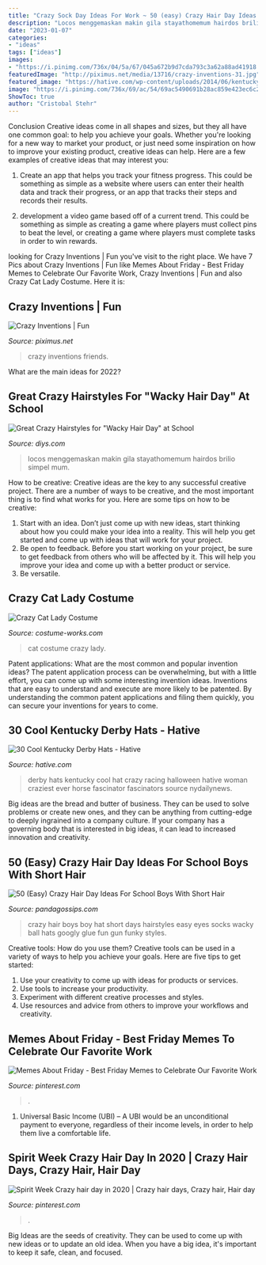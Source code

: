 ```yaml
---
title: "Crazy Sock Day Ideas For Work ~ 50 (easy) Crazy Hair Day Ideas For School Boys With Short Hair"
description: "Locos menggemaskan makin gila stayathomemum hairdos brilio simpel mum"
date: "2023-01-07"
categories:
- "ideas"
tags: ["ideas"]
images:
- "https://i.pinimg.com/736x/04/5a/67/045a672b9d7cda793c3a62a88ad41918.jpg"
featuredImage: "http://piximus.net/media/13716/crazy-inventions-31.jpg"
featured_image: "https://hative.com/wp-content/uploads/2014/06/kentucky-derby-hats/6-kentucky-derby-hats.jpg"
image: "https://i.pinimg.com/736x/69/ac/54/69ac5490691b28ac859e423ec6c28ae3.jpg"
ShowToc: true
author: "Cristobal Stehr"
---
```



Conclusion
Creative ideas come in all shapes and sizes, but they all have one common goal: to help you achieve your goals. Whether you're looking for a new way to market your product, or just need some inspiration on how to improve your existing product, creative ideas can help. Here are a few examples of creative ideas that may interest you: 
1. Create an app that helps you track your fitness progress. This could be something as simple as a website where users can enter their health data and track their progress, or an app that tracks their steps and records their results.

2. development a video game based off of a current trend. This could be something as simple as creating a game where players must collect pins to beat the level, or creating a game where players must complete tasks in order to win rewards.


	

		
looking for Crazy Inventions | Fun you've visit to the right place. We have 7 Pics about Crazy Inventions | Fun like Memes About Friday - Best Friday Memes to Celebrate Our Favorite Work, Crazy Inventions | Fun and also Crazy Cat Lady Costume. Here it is:
		
    
## Crazy Inventions | Fun

<img loading=lazy src="http://piximus.net/media/13716/crazy-inventions-31.jpg" onerror="this.onerror=null;this.src='https://tse2.mm.bing.net/th?id=OIP.yRhRff0SBb8ssCRT_lA-RwAAAA&amp;pid=15.1';" alt="Crazy Inventions | Fun">

_Source: piximus.net_

>crazy inventions friends. 

	

What are the main ideas for 2022?
 

    
## Great Crazy Hairstyles For &quot;Wacky Hair Day&quot; At School

<img loading=lazy src="https://cdn.diys.com/wp-content/uploads/2016/01/zipper-hair.jpg" onerror="this.onerror=null;this.src='https://tse4.mm.bing.net/th?id=OIP.h7crGhlbHoFvpToeY3bbKgHaJ4&amp;pid=15.1';" alt="Great Crazy Hairstyles for &quot;Wacky Hair Day&quot; at School">

_Source: diys.com_

>locos menggemaskan makin gila stayathomemum hairdos brilio simpel mum. 

	

How to be creative:
Creative ideas are the key to any successful creative project. There are a number of ways to be creative, and the most important thing is to find what works for you. Here are some tips on how to be creative: 
1. Start with an idea. Don’t just come up with new ideas, start thinking about how you could make your idea into a reality. This will help you get started and come up with ideas that will work for your project. 
2. Be open to feedback. Before you start working on your project, be sure to get feedback from others who will be affected by it. This will help you improve your idea and come up with a better product or service. 
3. Be versatile.

    
## Crazy Cat Lady Costume

<img loading=lazy src="https://photos.costume-works.com/full/crazy_cat_lady18.jpg" onerror="this.onerror=null;this.src='https://tse4.mm.bing.net/th?id=OIP.DVXB04OfEpMlpZrVW5qFzwHaMS&amp;pid=15.1';" alt="Crazy Cat Lady Costume">

_Source: costume-works.com_

>cat costume crazy lady. 

	

Patent applications: What are the most common and popular invention ideas?
The patent application process can be overwhelming, but with a little effort, you can come up with some interesting invention ideas. Inventions that are easy to understand and execute are more likely to be patented. By understanding the common patent applications and filing them quickly, you can secure your inventions for years to come.

    
## 30 Cool Kentucky Derby Hats - Hative

<img loading=lazy src="https://hative.com/wp-content/uploads/2014/06/kentucky-derby-hats/6-kentucky-derby-hats.jpg" onerror="this.onerror=null;this.src='https://tse2.mm.bing.net/th?id=OIP.XSImoWdsf1IdZriit57ZswHaKW&amp;pid=15.1';" alt="30 Cool Kentucky Derby Hats - Hative">

_Source: hative.com_

>derby hats kentucky cool hat crazy racing halloween hative woman craziest ever horse fascinator fascinators source nydailynews. 

	

Big ideas are the bread and butter of business. They can be used to solve problems or create new ones, and they can be anything from cutting-edge to deeply ingrained into a company culture. If your company has a governing body that is interested in big ideas, it can lead to increased innovation and creativity.

    
## 50 (Easy) Crazy Hair Day Ideas For School Boys With Short Hair

<img loading=lazy src="https://s3-us-west-2.amazonaws.com/cdn.panda-gossips.com/production/imgs/images/000/009/163/original.jpg?1530774458" onerror="this.onerror=null;this.src='https://tse3.mm.bing.net/th?id=OIP.IC4HhBNxKsvAZC9g9syYLAHaNI&amp;pid=15.1';" alt="50 (Easy) Crazy Hair Day Ideas For School Boys With Short Hair">

_Source: pandagossips.com_

>crazy hair boys boy hat short days hairstyles easy eyes socks wacky ball hats googly glue fun gun funky styles. 

	

Creative tools: How do you use them?
Creative tools can be used in a variety of ways to help you achieve your goals. Here are five tips to get started: 
1. Use your creativity to come up with ideas for products or services.
2. Use tools to increase your productivity.
3. Experiment with different creative processes and styles.
4. Use resources and advice from others to improve your workflows and creativity.

    
## Memes About Friday - Best Friday Memes To Celebrate Our Favorite Work

<img loading=lazy src="https://i.pinimg.com/736x/04/5a/67/045a672b9d7cda793c3a62a88ad41918.jpg" onerror="this.onerror=null;this.src='https://tse3.mm.bing.net/th?id=OIP.eJPX-G45UKVYnkxR-oU_awHaJn&amp;pid=15.1';" alt="Memes About Friday - Best Friday Memes to Celebrate Our Favorite Work">

_Source: pinterest.com_

>. 

	

1. Universal Basic Income (UBI) – A UBI would be an unconditional payment to everyone, regardless of their income levels, in order to help them live a comfortable life.

    
## Spirit Week Crazy Hair Day In 2020 | Crazy Hair Days, Crazy Hair, Hair Day

<img loading=lazy src="https://i.pinimg.com/736x/69/ac/54/69ac5490691b28ac859e423ec6c28ae3.jpg" onerror="this.onerror=null;this.src='https://tse1.mm.bing.net/th?id=OIP.LyHMJOA4zUt69BnBEXk5RAHaJ3&amp;pid=15.1';" alt="Spirit Week Crazy hair day in 2020 | Crazy hair days, Crazy hair, Hair day">

_Source: pinterest.com_

>. 

	

Big Ideas are the seeds of creativity. They can be used to come up with new ideas or to update an old idea. When you have a big idea, it's important to keep it safe, clean, and focused.

